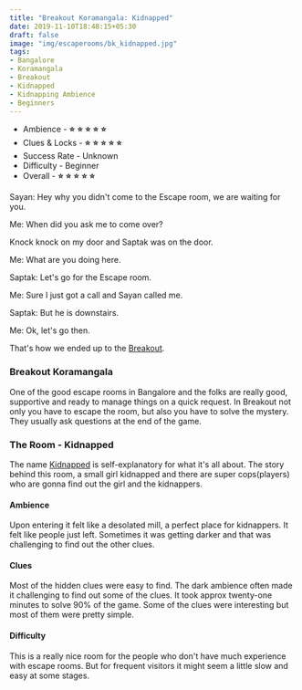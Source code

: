 ```yaml
---
title: "Breakout Koramangala: Kidnapped"
date: 2019-11-10T18:48:15+05:30
draft: false
image: "img/escaperooms/bk_kidnapped.jpg"
tags:
- Bangalore
- Koramangala
- Breakout
- Kidnapped
- Kidnapping Ambience
- Beginners
---
```


* Ambience - <strong class="star">:star:</strong> <strong class="star">:star:</strong>
<strong class="star">:star:</strong> <strong class="star-empty">:star:</strong> <strong class="star-empty">:star:</strong>
* Clues & Locks - <strong class="star">:star:</strong> <strong class="star">:star:</strong>
<strong class="star-empty">:star:</strong> <strong class="star-empty">:star:</strong> <strong class="star-empty">:star:</strong>
* Success Rate - Unknown
* Difficulty - Beginner
* Overall - <strong class="star">:star:</strong> <strong class="star">:star:</strong>
<strong class="star">:star:</strong> <strong class="star-empty">:star:</strong> <strong class="star-empty">:star:</strong>

<!--more-->
 
Sayan: Hey why you didn't come to the Escape room, we are waiting for you.
 
Me: When did you ask me to come over?
 
Knock knock on my door and Saptak was on the door.
 
Me: What are you doing here.
 
Saptak: Let's go for the Escape room.
 
Me: Sure I just got a call and Sayan called me.
 
Saptak: But he is downstairs.
 
Me: Ok, let's go then.
 
That's how we ended up to the [Breakout](https://breakout.in/bengaluru-koramangala/).
 
### Breakout Koramangala
One of the good escape rooms in Bangalore and the folks are really good, supportive and ready to manage things on a quick request. In Breakout not only you have to escape the room, but also you have to solve the mystery. They usually ask questions at the end of the game.
 
### The Room - Kidnapped
The name [Kidnapped](https://breakout.in/bengaluru-koramangala/#gds_2) is self-explanatory for what it's all about. The story behind this room, a small girl kidnapped and there are super cops(players) who are gonna find out the girl and the kidnappers.
 
#### Ambience
Upon entering it felt like a desolated mill, a perfect place for kidnappers. It felt like people just left. Sometimes it was getting darker and that was challenging to find out the other clues.
 
#### Clues
Most of the hidden clues were easy to find. The dark ambience often made it challenging to find out some of the clues. It took approx twenty-one minutes to solve 90% of the game. Some of the clues were interesting but most of them were pretty simple.

#### Difficulty
This is a really nice room for the people who don't have much experience with escape rooms. But for frequent visitors it might seem a little slow and easy at some stages.

